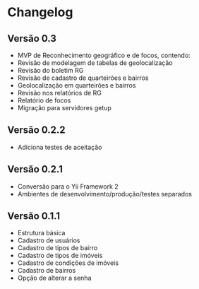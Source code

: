 # Changelog

## Versão 0.3

* MVP de Reconhecimento geográfico e de focos, contendo:
* Revisão de modelagem de tabelas de geolocalização
* Revisão do boletim RG
* Revisão de cadastro de quarteirões e bairros
* Geolocalização em quarteirões e bairros
* Revisão nos relatórios de RG
* Relatório de focos
* Migração para servidores getup

## Versão 0.2.2

* Adiciona testes de aceitação

## Versão 0.2.1

* Conversão para o Yii Framework 2
* Ambientes de desenvolvimento/produção/testes separados

## Versão 0.1.1

* Estrutura básica
* Cadastro de usuários
* Cadastro de tipos de bairro
* Cadastro de tipos de imóveis
* Cadastro de condições de imóveis
* Cadastro de bairros
* Opção de alterar a senha
